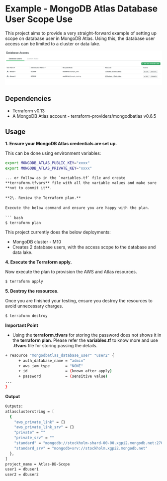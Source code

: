 # Example - MongoDB Atlas Database User Scope Use

This project aims to provide a very straight-forward example of setting up scope on database user in MongoDB Atlas. Using this, the database user access can be limited to a cluster or data lake.

![MongoDB Atlas DB User](https://github.com/nikhil-mongo/atlas-database-users/blob/master/atlas-1.png?raw=true)

## Dependencies

* Terraform v0.13
* A MongoDB Atlas account - terraform-providers/mongodbatlas v0.6.5

## Usage

**1\. Ensure your MongoDB Atlas credentials are set up.**

This can be done using environment variables:


```bash
export MONGODB_ATLAS_PUBLIC_KEY="xxxx"
export MONGODB_ATLAS_PRIVATE_KEY="xxxx"
```

```
... or follow as in the `variables.tf` file and create **terraform.tfvars** file with all the variable values and make sure **not to commit it**.

**2\. Review the Terraform plan.**

Execute the below command and ensure you are happy with the plan.

``` bash
$ terraform plan
```
This project currently does the below deployments:

- MongoDB cluster - M10
- Creates 2 database users, with the access scope to the database and data lake.

**4\. Execute the Terraform apply.**

Now execute the plan to provision the AWS and Atlas resources.

``` bash
$ terraform apply
```

**5\. Destroy the resources.**

Once you are finished your testing, ensure you destroy the resources to avoid unnecessary charges.

``` bash
$ terraform destroy
```

**Important Point**

- Using the **terraform.tfvars** for storing the password does not shows it in the **terraform plan**. Please refer the **variables.tf** to know more and use **.tfvars** file for storing passing the details.

```bash
+ resource "mongodbatlas_database_user" "user2" {
      + auth_database_name = "admin"
      + aws_iam_type       = "NONE"
      + id                 = (known after apply)
      + password           = (sensitive value)
...
}
```

**Output**

```bash
Outputs:
atlasclusterstring = [
  {
    "aws_private_link" = {}
    "aws_private_link_srv" = {}
    "private" = ""
    "private_srv" = ""
    "standard" = "mongodb://stockholm-shard-00-00.xgpi2.mongodb.net:27017,stockholm-shard-00-01.xgpi2.mongodb.net:27017,stockholm-shard-00-02.xgpi2.mongodb.net:27017/?ssl=true&authSource=admin&replicaSet=atlas-90b49a-shard-0"
    "standard_srv" = "mongodb+srv://stockholm.xgpi2.mongodb.net"
  },
]
project_name = Atlas-DB-Scope
user1 = dbuser1
user2 = dbuser2
```

